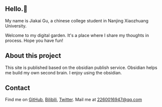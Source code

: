 ## Hello.👋

My name is Jiakai Gu, a chinese college student in Nanjing Xiaozhuang University. 

Welcome to my digital garden. It's a place where I share my thoughts in process. Hope you have fun!


## About this project

This site is published based on the obsidian publish service. Obsidian helps me build my own second brain. I enjoy using the obsidian.


## Contact

Find me on [GitHub](https://github.com/Jaya0455), [Bilibili](https://space.bilibili.com/488592525), [Twitter](https://twitter.com/jaya0455).
Mail me at 2260016947@qq.com
